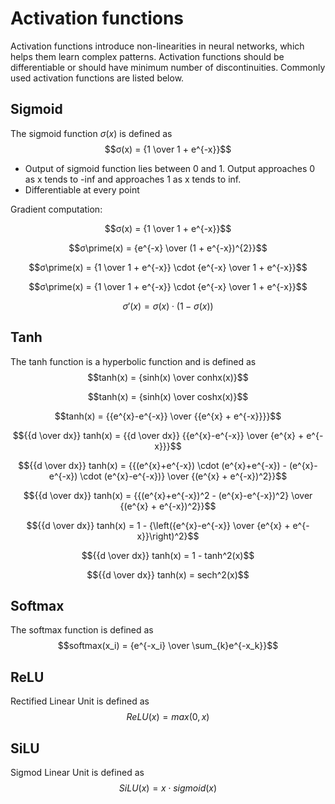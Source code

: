 # Activation functions
Activation functions introduce non-linearities in neural networks, which helps them learn complex patterns. Activation functions should be differentiable or should have minimum number of discontinuities. Commonly used activation functions are listed below. 

## Sigmoid
The sigmoid function $σ(x)$ is defined as 
$$σ(x) = {1 \over 1 + e^{-x}}$$

* Output of sigmoid function lies between 0 and 1. Output approaches 0 as x tends to -inf and approaches 1 as x tends to inf.
* Differentiable at every point

Gradient computation:

$$σ(x) = {1 \over 1 + e^{-x}}$$

$$σ\prime(x) = {e^{-x} \over (1 + e^{-x})^{2}}$$

$$σ\prime(x) = {1 \over 1 + e^{-x}} \cdot {e^{-x} \over 1 + e^{-x}}$$

$$σ\prime(x) = {1 \over 1 + e^{-x}} \cdot {e^{-x} \over 1 + e^{-x}}$$

$$σ\prime(x) = σ(x) \cdot ( 1 - σ(x))$$

## Tanh
The tanh function is a hyperbolic function and is defined as $$tanh(x) = {sinh(x) \over conhx(x)}$$

$$tanh(x) = {sinh(x) \over coshx(x)}$$

$$tanh(x) = {{e^{x}-e^{-x}} \over {{e^{x} + e^{-x}}}}$$

$${{d \over dx}} tanh(x) = {{d \over dx}} {{e^{x}-e^{-x}} \over {e^{x} + e^{-x}}}$$

$${{d \over dx}} tanh(x) = {{(e^{x}+e^{-x}) \cdot (e^{x}+e^{-x}) - (e^{x}-e^{-x}) \cdot (e^{x}-e^{-x})} \over {(e^{x} + e^{-x})^2}}$$

$${{d \over dx}} tanh(x) = {{(e^{x}+e^{-x})^2 - (e^{x}-e^{-x})^2} \over {(e^{x} + e^{-x})^2}}$$

$${{d \over dx}} tanh(x) = 1 - {\left({e^{x}-e^{-x}} \over {e^{x} + e^{-x}}\right)^2}$$

$${{d \over dx}} tanh(x) = 1 - tanh^2(x)$$

$${{d \over dx}} tanh(x) = sech^2(x)$$


## Softmax
The softmax function is defined as $$softmax(x_i) = {e^{-x_i} \over \sum_{k}e^{-x_k}}$$

## ReLU

Rectified Linear Unit is defined as $$ReLU(x) = max(0, x)$$

## SiLU
Sigmod Linear Unit is defined as $$SiLU(x) = x \cdot sigmoid(x)$$
